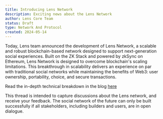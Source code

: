 ```yaml
---
title: Introducing Lens Network
description: Exciting news about the Lens Network
author: Lens Core Team
status: Draft
type: Network And Protocol
created: 2024-05-14
---
```


Today, Lens team announced the development of Lens Network, a scalable and robust blockchain-based network designed to support next-generation social experiences. Built on the ZK Stack and powered by zkSync on Ethereum, Lens Network is designed to overcome blockchain's scaling limitations. This breakthrough in scalability delivers an experience on par with traditional social networks while maintaining the benefits of Web3: user ownership, portability, choice, and secure transactions.

Read the in-depth technical breakdown in the blog [here](https://app.t2.world/article/clw6l2z0018727620mc1dq26xr2)

This thread is intended to capture discussions about the Lens network, and receive your feedback. The social network of the future can only be built successfully if all stakeholders, including builders and users, are in open dialogue. 

